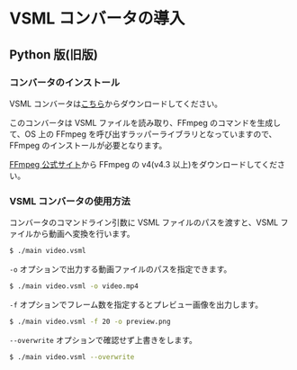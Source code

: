 ---
---

# VSML コンバータの導入

## Python 版(旧版)

### コンバータのインストール

VSML コンバータは[こちら](https://github.com/vsml-org/vsml_converter_old/releases/latest)からダウンロードしてください。

このコンバータは VSML ファイルを読み取り、FFmpeg のコマンドを生成して、OS 上の FFmpeg を呼び出すラッパーライブラリとなっていますので、FFmpeg のインストールが必要となります。

[FFmpeg 公式サイト](https://ffmpeg.org/download.html)から FFmpeg の v4(v4.3 以上)をダウンロードしてください。

### VSML コンバータの使用方法

コンバータのコマンドライン引数に VSML ファイルのパスを渡すと、VSML ファイルから動画へ変換を行います。

```sh
$ ./main video.vsml
```

`-o` オプションで出力する動画ファイルのパスを指定できます。

```sh
$ ./main video.vsml -o video.mp4
```

`-f` オプションでフレーム数を指定するとプレビュー画像を出力します。

```sh
$ ./main video.vsml -f 20 -o preview.png
```

`--overwrite` オプションで確認せず上書きをします。

```sh
$ ./main video.vsml --overwrite
```
